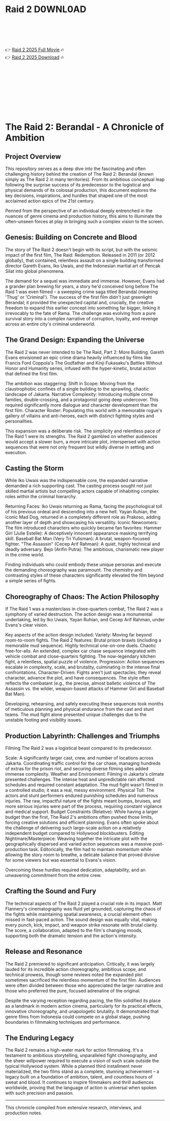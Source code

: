 # Raid 2 D0WNL0AD

<br><br><br><br>


👉 <a href="https://Michael-marmeapede1972.github.io/tduzywnywe/">Raid 2 2025 Full Movie</a> 🔥
<br>
👉 <a href="https://Michael-marmeapede1972.github.io/tduzywnywe/">Raid 2 2025 Download</a> 🔥


<br><br><br><br><br><br><br><br>



# The Raid 2: Berandal - A Chronicle of Ambition

## Project Overview

This repository serves as a deep dive into the fascinating and often challenging history behind the creation of The Raid 2: Berandal (known simply as The Raid 2 in many territories). From its ambitious conceptual leap following the surprise success of its predecessor to the logistical and physical demands of its colossal production, this document explores the key decisions, inspirations, and hurdles that shaped one of the most acclaimed action epics of the 21st century.

Penned from the perspective of an individual deeply entrenched in the nuances of genre cinema and production history, this aims to illuminate the often-unseen forces at play in bringing such a complex vision to the screen.

## Genesis: Building on Concrete and Blood

The story of The Raid 2 doesn't begin with its script, but with the seismic impact of the first film, The Raid: Redemption. Released in 2011 (or 2012 globally), that contained, relentless assault on a single building transformed director Gareth Evans, Iko Uwais, and the Indonesian martial art of Pencak Silat into global phenomena.

The demand for a sequel was immediate and immense. However, Evans had a grander plan brewing for years, a story he'd conceived long before The Raid 1 was even filmed – a sweeping crime saga titled Berandal (meaning 'Thug' or 'Criminal'). The success of the first film didn't just greenlight Berandal; it provided the unexpected capital and, crucially, the creative freedom to expand this earlier concept into something far bigger, linking it irrevocably to the fate of Rama. The challenge was evolving from a pure survival story into a complex narrative of corruption, loyalty, and revenge across an entire city's criminal underworld.

## The Grand Design: Expanding the Universe

The Raid 2 was never intended to be The Raid, Part 2: More Building. Gareth Evans envisioned an epic crime drama heavily influenced by films like Francis Ford Coppola's The Godfather and Kinji Fukasaku's Battles Without Honor and Humanity series, infused with the hyper-kinetic, brutal action that defined the first film.

The ambition was staggering:
   Shift in Scope: Moving from the claustrophobic confines of a single building to the sprawling, chaotic landscape of Jakarta.
   Narrative Complexity: Introducing multiple crime families, double-crossing, and a protagonist going deep undercover. This required significantly more dialogue and character development than the first film.
   Character Roster: Populating this world with a memorable rogue's gallery of villains and anti-heroes, each with distinct fighting styles and personalities.

This expansion was a deliberate risk. The simplicity and relentless pace of The Raid 1 were its strengths. The Raid 2 gambled on whether audiences would accept a slower burn, a more intricate plot, interspersed with action sequences that were not only frequent but wildly diverse in setting and execution.

## Casting the Storm

While Iko Uwais was the indispensable core, the expanded narrative demanded a rich supporting cast. The casting process sought not just skilled martial artists but compelling actors capable of inhabiting complex roles within the criminal hierarchy.

   Returning Faces: Iko Uwais returning as Rama, facing the psychological toll of his previous ordeal and descending into a new hell. Yayan Ruhian, the iconic Mad Dog, returned in a completely different role as Prakoso, adding another layer of depth and showcasing his versatility.
   Iconic Newcomers: The film introduced characters who quickly became fan favorites:
       Hammer Girl (Julie Estelle): A deceptively innocent appearance masking terrifying skill.
       Baseball Bat Man (Very Tri Yulisman): A brutal, weapon-focused fighter.
       "The Assassin" (Cecep Arif Rahman): A quiet, highly technical and deadly adversary.
       Bejo (Arifin Putra): The ambitious, charismatic new player in the crime world.

Finding individuals who could embody these unique personas and execute the demanding choreography was paramount. The chemistry and contrasting styles of these characters significantly elevated the film beyond a simple series of fights.

## Choreography of Chaos: The Action Philosophy

If The Raid 1 was a masterclass in close-quarters combat, The Raid 2 was a symphony of varied destruction. The action design was a monumental undertaking, led by Iko Uwais, Yayan Ruhian, and Cecep Arif Rahman, under Evans's clear vision.

Key aspects of the action design included:
   Variety: Moving far beyond room-to-room fights. The Raid 2 features:
       Brutal prison brawls (including a memorable mud sequence).
       Highly technical one-on-one duels.
       Chaotic free-for-alls.
       An extended, complex car chase sequence integrated with vehicle combat and close-quarters fighting.
       The now-legendary kitchen fight, a relentless, spatial puzzle of violence.
   Progression: Action sequences escalate in complexity, scale, and brutality, culminating in the intense final confrontations.
   Character-Driven: Fights aren't just spectacles; they reveal character, advance the plot, and have consequences. The style often reflects the combatant (e.g., the precise, almost balletic violence of The Assassin vs. the wilder, weapon-based attacks of Hammer Girl and Baseball Bat Man).

Developing, rehearsing, and safely executing these sequences took months of meticulous planning and physical endurance from the cast and stunt teams. The mud fight alone presented unique challenges due to the unstable footing and visibility issues.

## Production Labyrinth: Challenges and Triumphs

Filming The Raid 2 was a logistical beast compared to its predecessor.

   Scale: A significantly larger cast, crew, and number of locations across Jakarta. Coordinating traffic control for the car chase, managing hundreds of extras for the prison riot, and securing diverse filming sites added immense complexity.
   Weather and Environment: Filming in Jakarta's climate presented challenges. The intense heat and unpredictable rain affected schedules and required constant adaptation. The mud fight wasn't filmed in a controlled studio; it was a real, messy environment.
   Physical Toll: The actors and stunt performers endured punishing schedules and numerous injuries. The raw, impactful nature of the fights meant bumps, bruises, and more serious injuries were part of the process, requiring constant vigilance and medical support.
   Budget Constraints (Relative): While having a larger budget than the first, The Raid 2's ambitions often pushed those limits, forcing creative solutions and efficient planning. Evans often spoke about the challenge of delivering such large-scale action on a relatively independent budget compared to Hollywood blockbusters.
   Editing Nightmare/Masterpiece: Weaving together the intricate plot with the geographically dispersed and varied action sequences was a massive post-production task. Editorically, the film had to maintain momentum while allowing the story room to breathe, a delicate balance that proved divisive for some viewers but was essential to Evans's vision.

Overcoming these hurdles required dedication, adaptability, and an unwavering commitment from the entire crew.

## Crafting the Sound and Fury

The technical aspects of The Raid 2 played a crucial role in its impact. Matt Flannery's cinematography was fluid yet grounded, capturing the chaos of the fights while maintaining spatial awareness, a crucial element often missed in fast-paced action. The sound design was equally vital, making every punch, kick, impact, and weapon strike resonate with brutal clarity. The score, a collaboration, adapted to the film's changing moods, supporting both the dramatic tension and the action's intensity.

## Release and Resonance

The Raid 2 premiered to significant anticipation. Critically, it was largely lauded for its incredible action choreography, ambitious scope, and technical prowess, though some reviews noted the expanded plot sometimes sacrificed the relentless momentum of the first film. Audiences were often divided between those who appreciated the larger narrative and those who preferred the pure, focused adrenaline of the original.

Despite the varying reception regarding pacing, the film solidified its place as a landmark in modern action cinema, particularly for its practical effects, innovative choreography, and unapologetic brutality. It demonstrated that genre films from Indonesia could compete on a global stage, pushing boundaries in filmmaking techniques and performance.

## The Enduring Legacy

The Raid 2 remains a high-water mark for action filmmaking. It's a testament to ambitious storytelling, unparalleled fight choreography, and the sheer willpower required to execute a vision of such scale outside the typical Hollywood system. While a planned third installment never materialized, the two films stand as a complete, stunning achievement – a legacy built on a foundation of ambition, talent, and countless hours of sweat and blood. It continues to inspire filmmakers and thrill audiences worldwide, proving that the language of action is universal when spoken with such precision and passion.

---

This chronicle compiled from extensive research, interviews, and production notes.



